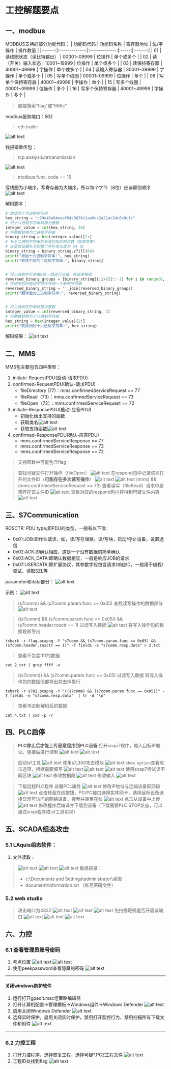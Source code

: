# 工控解题要点
## 一、modbus
MODBUS支持的部分功能代码：
| 功能码代码  | 功能码名称         | 寄存器地址         | 位/字操作  | 操作数量   |
|:------:|:-------------:|:-------------:|:-----:|:------:|
| 01    | 读线圈状态（读比特输出）  | 00001~09999   | 位操作    | 单个或多个  |
| 02    | 读（开关）输入状态       |  10001~19999  | 位操作    | 单个或多个  |
| 03    | 读保持寄存器        |  40001~49999  | 字操作    | 单个或多个  |
| 04    | 读输入寄存器        | 30001~39999   | 字操作    | 单个或多个  |
| 05    | 写单个线圈         |  00001~09999  | 位操作    | 单个     |
| 06    | 写单个保持寄存器      | 40001~49999   | 字操作    | 单个     |
| 15    | 写多个线圈         |  00001~09999  | 位操作    | 多个     |
| 16    | 写多个保持寄存器      |  40001~49999  | 字操作    | 多个     |

> 直接搜索“flag”或“666c”

modbus服务端口：502
> eth.trailer

![alt text](image.png)

找报错重传包：
> tcp.analysis.retransmission

![alt text](image-1.png)

> modbus.func_code == 15

写线圈为小端序，写寄存器为大端序，所以每个字节（8位）应该颠倒顺序
![alt text](image-2.png)

解码脚本：
```py {.line-numbers}
# 给定的十六进制字符串
hex_string = "c29e46a64eeaf64e3626c2ae0ec2a22ac24c0c8c1c"
# 将十六进制字符串转换为整数
integer_value = int(hex_string, 16)
# 将整数转换为二进制字符串
binary_string = bin(integer_value)[2:]
# 补全二进制字符串的长度到指定的位数（如果需要）
# 这里假设要补全到整个字符串长度为 64 位
binary_string = binary_string.zfill(64)
print("原始十六进制字符串:", hex_string)
print("转换中间的二进制字符串:", binary_string)


# 将二进制字符串每8位一组进行分组，并逆序每组
reversed_binary_groups = [binary_string[i:i+8][::-1] for i in range(0, len(binary_string), 8)]
# 将逆序后的每组字符合并成一个新的字符串
reversed_binary_string = ''.join(reversed_binary_groups)
print("翻转后的二进制字符串:", reversed_binary_string)


# 将二进制字符串转换为整数
integer_value = int(reversed_binary_string, 2)
# 将整数转换为十六进制字符串
hex_string = hex(integer_value)[2:]
print("转换回的十六进制字符串:", hex_string)
```
解码结果：
![alt text](image-3.png)

## 二、MMS
MMS包主要包含四种类型：
1. initiate-RequestPDU(启动-请求PDU)
2. confirmed-RequestPDU(确认-请求PDU)
   - fileDirectory (77)：mms.confirmedServiceRequest == 77
   - fileRead（73）：mms.confirmedServiceRequest == 73
   - fileOpen（72）：mms.confirmedServiceRequest == 72
3. initiate-ResponsePDU(启动-应答PDU)
   - 初始化给出支持的函数
   - 获取类名![alt text](image-4.png)
   - 获取支持函数![alt text](image-5.png)
4. confirmed-ResponsePDU(确认-应答PDU)
   - mms.confirmedServiceResponse == 77
   - mms.confirmedServiceResponse == 73
   - mms.confirmedServiceResponse == 72

> 支持函数中可能包含flag

> 查找可疑文件打开操作（fileOpen）
> ![alt text](image-6.png)
> 在respond包中记录该次打开的文件ID（**可能存在多次读写操作**）
> ![alt text](image-7.png)
> ![alt text](image-8.png)
> (mms) && (mms.confirmedServiceRequest == 73)
> 查看读写（fileRead）请求中是否存在该文件ID
> ![alt text](image-9.png)
> 查看对应的respond包内容得到可疑文件内容
> ![alt text](image-10.png)


## 三、S7Communication
ROSCTR: PDU type;即PDU的类型，一般有以下值:
- 0x01:JOB:即作业请求，如，读/写存储器，读/写块，启动/停止设备，设置通信
- 0x02:ACK:即确认相应，这是一个没有数据的简单确认
- 0x03:ACK_DATA:即确认数据相应，一般是响应JOB的请求
- 0x07:USERDATA:即扩展协议，其参数字段包含请求/响应ID，一般用于编程/调试、读取SZL等

parameter和data部分：
![alt text](image-11.png)

示例：
![alt text](image-12.png)

> (s7comm) && (s7comm.param.func == 0x05)
> 查找读写操作的数据部分
![alt text](image-13.png)

> ((s7comm) && (s7comm.param.func == 0x05)) && (s7comm.header.rosctr == 1)
> 过滤写入数据
> ![alt text](image-14.png)
> 将写入操作包的数据段都导出
```shell
tshark -r flag.pcapng -Y "s7comm && (s7comm.param.func == 0x05) && (s7comm.header.rosctr == 1)" -T fields -e "s7comm.resp.data" > 2.txt
```
> 查看不包含ffff的数据
```shell
cat 2.txt | grep ffff -v
```



> ((s7comm)) && (s7comm.param.func == 0x05)
> 过滤写入数据
> 将写入操作包的数据段都导出并去掉换行
```shell
tshark -r s702.pcapng -Y "((s7comm) && (s7comm.param.func == 0x05))" -T fields -e "s7comm.resp.data"  | tr -d "\n"
```
> 查看16进制解码后的数据
```shell
cat 4.txt | xxd -p -r
```

## 四、PLC启停
> **PLC停止后才能上传恶意程序到PLC设备**
> 打开snap7软件，输入目标IP地址，连接后进行控制
> ![alt text](image-15.png)
> ![alt text](image-16.png)

> 启动isf工具
> ![alt text](image-17.png)
> 使用s7_300攻击模块
> ![alt text](image-18.png)
> ```show option```查看攻击选项，根据需要填写
> ![alt text](image-19.png)
> ![alt text](image-20.png)
> ![alt text](image-21.png)
> 使用snap7尝试读不同区块
> ![alt text](image-22.png)
> 修改数据段
> ![alt text](image-23.png)
> 修改输入
> ![alt text](image-24.png)

> 下载远程PLC程序
> 设置PCL属性
> ![alt text](image-25.png)
> 修改IP地址与远端设备同网段
> ![alt text](image-26.png)
> 点击转至在线按钮，PG/PC接口选择实体网卡，选择目标设备选择显示可访问的网络设备，搜索并转至在线
> ![alt text](image-27.png)
> 点击从设备中上传
> ![alt text](image-28.png)
> 修改程序后编译并下载到设备（下载需要PLC STOP状态，可以通过snap程序或isf工具实现）


## 五、SCADA组态攻击
### 5.1 LAquis组态软件：
1. 文件读取：
> ![alt text](image-29.png)
> ![alt text](image-30.png)
> ![alt text](image-31.png)
> 敏感目录：
>  - c:\Documents and Settings\administrator\桌面
>  - document/information.txt  （账号密码文件）

### 5.2 web studio
> 攻击端口为4322
> ![alt text](image-32.png)
> ![alt text](image-33.png)
> ![alt text](image-34.png)
> 先扫描靶机是否开启该端口
> ![alt text](image-35.png)
> ![alt text](image-36.png)
> ![alt text](image-37.png)


## 六、力控
### 6.1 查看管理员账号密码
1. 考点位置
![alt text](image-38.png)
![alt text](image-39.png)
2. 使用peekpassword查看隐藏的密码
![alt text](image-43.png)

---
#### 关闭windows防护软件
1. 运行打开gpedit.msc组策略编辑器
2. 打开计算机配置->管理模板->Windows组件->Windows Defender
![alt text](image-40.png)
3. 启用关闭Windows Defender
![alt text](image-42.png)
4. 选择实时保护。启用关闭实时保护，禁用打开监控行为，禁用扫描所有下载文件和附件
![alt text](image-41.png)
---

### 6.2 力控工程
1. 打开力控程序，选择恢复工程，选择可疑*.PCZ工程文件
![alt text](image-44.png)
2. 工程ID处找到flag
![alt text](image-45.png)
